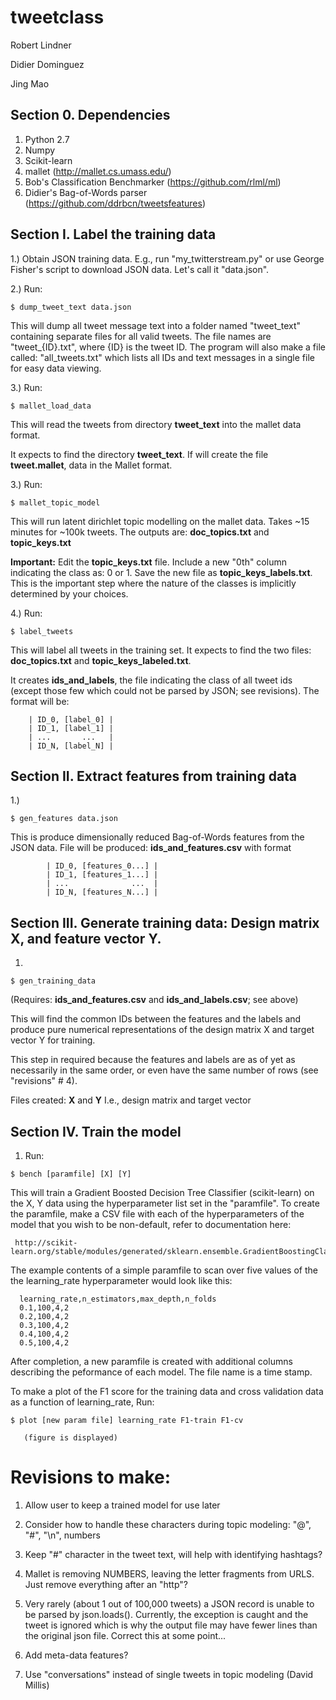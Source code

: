 tweetclass
==========

Robert Lindner

Didier Dominguez

Jing Mao

Section 0. Dependencies
-----------------------

1. Python 2.7
2. Numpy
3. Scikit-learn
4. mallet (http://mallet.cs.umass.edu/)
5. Bob's Classification Benchmarker (https://github.com/rlml/ml)
6. Didier's Bag-of-Words parser (https://github.com/ddrbcn/tweetsfeatures)



Section I. Label the training data
---------------------------------------

1.) Obtain JSON training data.
E.g., run "my_twitterstream.py" or use
George Fisher's script to download JSON data.
Let's call it "data.json".


2.) Run:
```
$ dump_tweet_text data.json
```

This will dump all tweet message text into a 
folder named "tweet_text" containing separate 
files for all valid tweets.  The file names 
are "tweet_{ID}.txt", where {ID} is the tweet ID.
The program will also make a file called:
"all_tweets.txt" which lists all IDs and text
messages in a single file for easy data viewing.


3.) Run: 
```
$ mallet_load_data
```

This will read the tweets from directory **tweet_text**
into the mallet data format.

It expects to find the directory **tweet_text**.
If will create the file **tweet.mallet**, data
in the Mallet format.


3.) Run: 
```
$ mallet_topic_model
```
 
This will run latent dirichlet topic modelling 
on the mallet data. Takes ~15 minutes for 
~100k tweets.  The outputs are:
**doc_topics.txt** and **topic_keys.txt**

**Important:**
Edit the **topic_keys.txt** file.
Include a new "0th" column indicating the class as: 0  or 1.
Save the new file as **topic_keys_labels.txt**.
This is the important step where the nature of the
classes is implicitly determined by your choices.




4.) Run: 
```
$ label_tweets
```

This will label all tweets in the training set.
It expects to find the two files: **doc_topics.txt**
and **topic_keys_labeled.txt**.

It creates **ids_and_labels**, the file indicating the 
class of all tweet ids (except those few which could
not be parsed by JSON; see revisions). The format will be:
       
        | ID_0, [label_0] |
        | ID_1, [label_1] |
        | ...       ...   |
        | ID_N, [label_N] |





Section II. Extract features from training data
-----------------------------------------------
1.)  
```
$ gen_features data.json
```

This is produce dimensionally reduced 
Bag-of-Words features from the JSON data.
File will be produced: **ids_and_features.csv** 
with format

            | ID_0, [features_0...] |
            | ID_1, [features_1...] |
            | ...              ...  |
            | ID_N, [features_N...] |



Section III. Generate training data:
             Design matrix **X**, and feature vector **Y**.
------------------------------------------------------

1. 
```
$ gen_training_data
```

(Requires: **ids_and_features.csv** and **ids_and_labels.csv**; see above)

This will find the common IDs between the features and the
labels and produce pure numerical representations of the
design matrix X and target vector Y for training.

This step in required because the features and labels
are as of yet as necessarily in the same order, or even
have the same number of rows (see "revisions" # 4).

Files created: **X** and **Y**
I.e., design matrix and target vector


Section IV. Train the model
----------------------------

1. Run: 
```
$ bench [paramfile] [X] [Y]
```

This will train a Gradient Boosted Decision Tree Classifier
(scikit-learn) on the X, Y data using the hyperparameter 
list set in the "paramfile".  To create the paramfile, make a 
CSV file with each of the hyperparameters of the model that 
you wish to be non-default, refer to documentation here:

     http://scikit-learn.org/stable/modules/generated/sklearn.ensemble.GradientBoostingClassifier.html

The example contents of a simple paramfile to scan over
five values of the the learning_rate hyperparameter 
would look like this:

      learning_rate,n_estimators,max_depth,n_folds
      0.1,100,4,2                                   
      0.2,100,4,2                                   
      0.3,100,4,2                                   
      0.4,100,4,2                                   
      0.5,100,4,2

After completion, a new paramfile is created with additional
columns describing the peformance of each model.
The file name is a time stamp.  

To make a plot of the F1 score for the training data and
cross validation data as a function of learning_rate, Run:

```
$ plot [new param file] learning_rate F1-train F1-cv
```
       (figure is displayed)






# Revisions to make:
1. Allow user to keep a trained model for use later

2.  Consider how to handle these characters during
   topic modeling:
    "@", "#", "\n", numbers

3.   Keep "#" character in the tweet text, 
    will help with identifying hashtags?

4.   Mallet is removing NUMBERS, leaving the letter fragments from URLS.
    Just remove everything after an "http"?

5.  Very rarely (about 1 out of 100,000 tweets) a JSON
   record is unable to be parsed by json.loads().
   Currently, the exception is caught and the tweet is ignored
   which is why the output file may have fewer lines than the
   original json file.  Correct this at some point...

6. Add meta-data features?

7. Use "conversations" instead of single tweets in topic modeling (David Millis)
